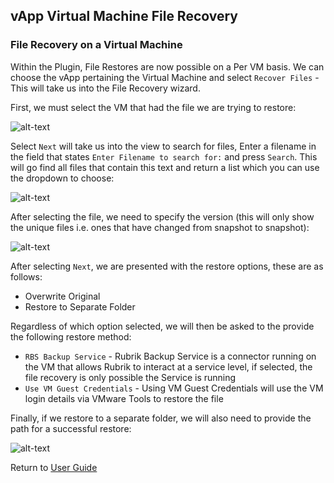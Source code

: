 ## vApp Virtual Machine File Recovery

### File Recovery on a Virtual Machine

Within the Plugin, File Restores are now possible on a Per VM basis. We can choose the vApp pertaining the Virtual Machine and select `Recover Files` - This will take us into the File Recovery wizard.

First, we must select the VM that had the file we are trying to restore:

![alt-text](../img/image36.png)

Select `Next` will take us into the view to search for files, Enter a filename in the field that states `Enter Filename to search for:` and press `Search`. This will go find all files that contain this text and return a list which you can use the dropdown to choose:

![alt-text](../img/image37.png)

After selecting the file, we need to specify the version (this will only show the unique files i.e. ones that have changed from snapshot to snapshot):

![alt-text](../img/image38.png)

After selecting `Next`, we are presented with the restore options, these are as follows:

* Overwrite Original
* Restore to Separate Folder

Regardless of which option selected, we will then be asked to the provide the following restore method:

* `RBS Backup Service` - Rubrik Backup Service is a connector running on the VM that allows Rubrik to interact at a service level, if selected, the file recovery is only possible the Service is running
* `Use VM Guest Credentials` - Using VM Guest Credentials will use the VM login details via VMware Tools to restore the file

Finally, if we restore to a separate folder,  we will also need to provide the path for a successful restore:

![alt-text](../img/image39.png)

Return to [User Guide](https://github.com/rubrikinc/rubrik-extension-for-vcd/blob/master/docs/user-guide/user-guide.md)
